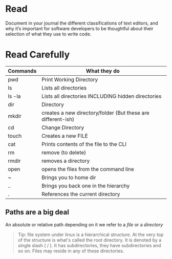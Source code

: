# Read
Document in your journal the different classifications of text editors, and why it’s important for software developers to be thoughtful about their selection of what they use to write code.

# Read Carefully

Commands | What they do   
--------------- | --------------  
pwd | Print Working Directory   
ls | Lists all directories  
ls -la | Lists all directories INCLUDING hidden directories  
dir | Directory  
mkdir | creates a new directory/folder (But these are different-ish)  
cd | Change Directory  
touch | Creates a new FILE  
cat | Prints contents of the file to the CLI  
rm | remove (to delete)  
rmdir | removes a directory  
open | opens the files from the command line  
~ | Brings you to home dir
.. | Brings you back one in the hierarchy
. | References the current directory



## Paths are a big deal

An absolute or relative path depending on it we refer to a _file_ or a _directory_
> Tip: file system under linux is a hierarchical structure. At the very top of the structure is what's called the root directory. It is denoted by a single slash ( / ). It has subdirectories, they have subdirectories and so on. Files may reside in any of these directories.



